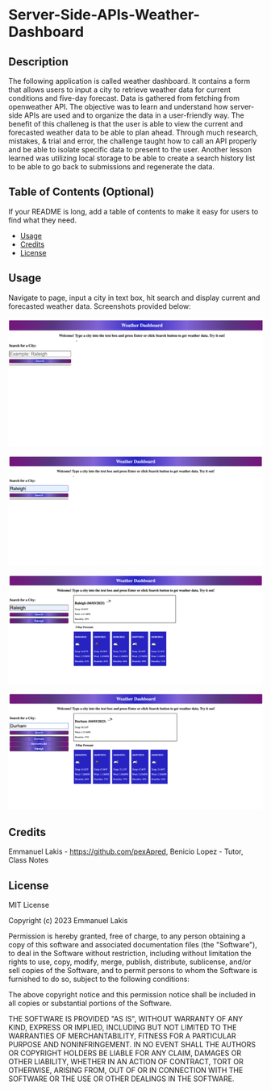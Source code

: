 # Server-Side-APIs-Weather-Dashboard

## Description

The following application is called weather dashboard. It contains a form that allows users to input a city to retrieve weather data for current conditions and five-day forecast. Data is gathered from fetching from openweather API. The objective was to learn and understand how server-side APIs are used and to organize the data in a user-friendly way. The benefit of this challeneg is that the user is able to view the current and forecasted weather data to be able to plan ahead. Through much research, mistakes, & trial and error, the challenge taught how to call an API properly and be able to isolate specific data to present to the user. Another lesson learned was utilizing local storage to be able to create a search history list to be able to go back to submissions and regenerate the data.

## Table of Contents (Optional)

If your README is long, add a table of contents to make it easy for users to find what they need.

- [Usage](#usage)
- [Credits](#credits)
- [License](#license)

## Usage

Navigate to page, input a city in text box, hit search and display current and forecasted weather data. Screenshots provided below:

![Weather Dashboard Home](./assets/images/WD-ss1.png)
    
![Weather Dashboard Input](./assets/images/WD-ss2.png)

![Weather Dashboard Display](./assets/images/WD-ss3.png)

![Weather Dashboard Search History](./assets/images/WD-ss4.png)

## Credits

Emmanuel Lakis - https://github.com/pexApred, Benicio Lopez - Tutor, Class Notes

## License

MIT License

Copyright (c) 2023 Emmanuel Lakis

Permission is hereby granted, free of charge, to any person obtaining a copy
of this software and associated documentation files (the "Software"), to deal
in the Software without restriction, including without limitation the rights
to use, copy, modify, merge, publish, distribute, sublicense, and/or sell
copies of the Software, and to permit persons to whom the Software is
furnished to do so, subject to the following conditions:

The above copyright notice and this permission notice shall be included in all
copies or substantial portions of the Software.

THE SOFTWARE IS PROVIDED "AS IS", WITHOUT WARRANTY OF ANY KIND, EXPRESS OR
IMPLIED, INCLUDING BUT NOT LIMITED TO THE WARRANTIES OF MERCHANTABILITY,
FITNESS FOR A PARTICULAR PURPOSE AND NONINFRINGEMENT. IN NO EVENT SHALL THE
AUTHORS OR COPYRIGHT HOLDERS BE LIABLE FOR ANY CLAIM, DAMAGES OR OTHER
LIABILITY, WHETHER IN AN ACTION OF CONTRACT, TORT OR OTHERWISE, ARISING FROM,
OUT OF OR IN CONNECTION WITH THE SOFTWARE OR THE USE OR OTHER DEALINGS IN THE
SOFTWARE.